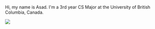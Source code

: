 Hi, my name is Asad. I'm a 3rd year CS Major at the University of British Columbia, Canada.

<a href="https://github.com/AnimeAllstar">
  <img src="https://github-readme-stats-animeallstar.vercel.app/api/top-langs/?username=AnimeAllstar&layout=compact&text_color=718096&bg_color=ffffff00&border_color=99999950&langs_count=8&hide=TeX,Jupyter Notebook&exclude_repo=cpsc340">
</a>
